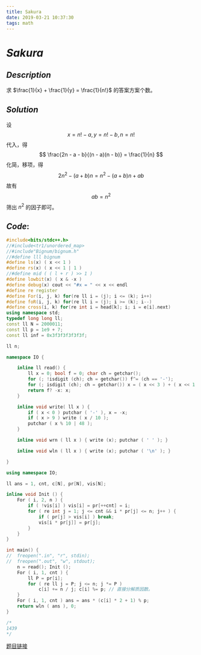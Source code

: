 ```yaml
---
title: Sakura
date: 2019-03-21 10:37:30
tags: math
---
```


# $Sakura$

## $Description$

求 $\frac{1}{x} + \frac{1}{y} = \frac{1}{n!}​$ 的答案方案个数。

## $Solution$

设 
$$
x = n! - a, y = n! - b, n = n!
$$
代入，得
$$
\frac{2n - a - b}{(n - a)(n - b)} = \frac{1}{n}
$$
化简，移项，得
$$
2n^2 - (a + b)n = n^2 - (a + b)n + ab
$$
故有
$$
ab = n^2
$$
筛出 $n^2$ 的因子即可。

## $Code:$

```cpp
#include<bits/stdc++.h>
//#include<tr1/unordered_map>
//#include"Bignum/bignum.h"
//#define lll bignum
#define ls(x) ( x << 1 )
#define rs(x) ( x << 1 | 1 )
//#define mid ( ( l + r ) >> 1 )
#define lowbit(x) ( x & -x )
#define debug(x) cout << "#x = " << x << endl
#define re register
#define For(i, j, k) for(re ll i = (j); i <= (k); i++)
#define foR(i, j, k) for(re ll i = (j); i >= (k); i--)
#define cross(i, k) for(re int i = head[k]; i; i = e[i].next)
using namespace std;
typedef long long ll;
const ll N = 2000011;
const ll p = 1e9 + 7;
const ll inf = 0x3f3f3f3f3f3f;

ll n;

namespace IO {

    inline ll read() {
        ll x = 0; bool f = 0; char ch = getchar();
        for (; !isdigit (ch); ch = getchar()) f^= (ch == '-');
        for (; isdigit (ch); ch = getchar()) x = ( x << 3 ) + ( x << 1 ) + ( ch ^ 48 );
        return f? -x: x;
    }

    inline void write( ll x ) {
        if ( x < 0 ) putchar ( '-' ), x = -x;
        if ( x > 9 ) write ( x / 10 );
        putchar ( x % 10 | 48 );
    }

    inline void wrn ( ll x ) { write (x); putchar ( ' ' ); }

    inline void wln ( ll x ) { write (x); putchar ( '\n' ); }

}

using namespace IO;

ll ans = 1, cnt, c[N], pr[N], vis[N];

inline void Init () {
    For ( i, 2, n ) {
        if ( !vis[i] ) vis[i] = pr[++cnt] = i;
        for ( re int j = 1; j <= cnt && i * pr[j] <= n; j++ ) {
            if ( pr[j] > vis[i] ) break;
            vis[i * pr[j]] = pr[j];
        }
    }
}

int main() {
//  freopen(".in", "r", stdin);
//  freopen(".out", "w", stdout);
    n = read(); Init ();
    For ( i, 1, cnt ) {
        ll P = pr[i];
        for ( re ll j = P; j <= n; j *= P ) 
            c[i] += n / j; c[i] %= p; // 直接分解质因数。 
    }
    For ( i, 1, cnt ) ans = ans * (c[i] * 2 + 1) % p;
    return wln ( ans ), 0;
}

/*
1439
*/

```

[题目链接](https://www.lydsy.com/JudgeOnline/problem.php?id=2721)

